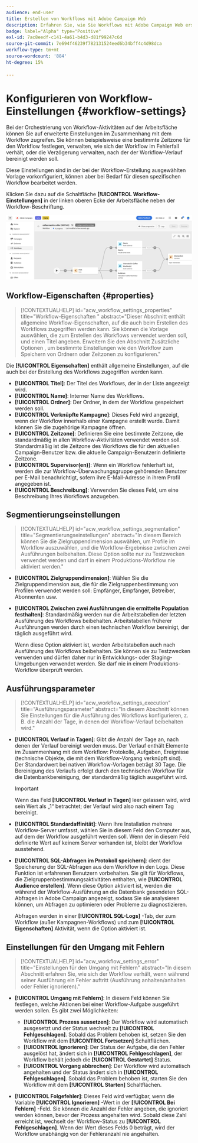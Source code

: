 ```yaml
---
audience: end-user
title: Erstellen von Workflows mit Adobe Campaign Web
description: Erfahren Sie, wie Sie Workflows mit Adobe Campaign Web erstellen
badge: label="Alpha" type="Positive"
exl-id: 7ac8eedf-c141-4a61-b4d3-d81f99247c6d
source-git-commit: 7e694f46239f782131524eed6b34bff4c4d98dca
workflow-type: tm+mt
source-wordcount: '884'
ht-degree: 15%

---
```


# Konfigurieren von Workflow-Einstellungen {#workflow-settings}

Bei der Orchestrierung von Workflow-Aktivitäten auf der Arbeitsfläche können Sie auf erweiterte Einstellungen im Zusammenhang mit dem Workflow zugreifen. Sie können beispielsweise eine bestimmte Zeitzone für den Workflow festlegen, verwalten, wie sich der Workflow im Fehlerfall verhält, oder die Verzögerung verwalten, nach der der Workflow-Verlauf bereinigt werden soll.

Diese Einstellungen sind in der bei der Workflow-Erstellung ausgewählten Vorlage vorkonfiguriert, können aber bei Bedarf für diesen spezifischen Workflow bearbeitet werden.

Klicken Sie dazu auf die Schaltfläche **[!UICONTROL Workflow-Einstellungen]** in der linken oberen Ecke der Arbeitsfläche neben der Workflow-Beschriftung.

![](assets/workflow-settings.png)

## Workflow-Eigenschaften  {#properties}

>[!CONTEXTUALHELP]
>id="acw_workflow_settings_properties"
>title="Workflow-Eigenschaften "
>abstract="Dieser Abschnitt enthält allgemeine Workflow-Eigenschaften, auf die auch beim Erstellen des Workflows zugegriffen werden kann. Sie können die Vorlage auswählen, die zum Erstellen des Workflows verwendet werden soll, und einen Titel angeben. Erweitern Sie den Abschnitt Zusätzliche Optionen , um bestimmte Einstellungen wie den Workflow zum Speichern von Ordnern oder Zeitzonen zu konfigurieren."

Die **[!UICONTROL Eigenschaften]** enthält allgemeine Einstellungen, auf die auch bei der Erstellung des Workflows zugegriffen werden kann.

* **[!UICONTROL Titel]**: Der Titel des Workflows, der in der Liste angezeigt wird.
* **[!UICONTROL Name]**: Interner Name des Workflows.
* **[!UICONTROL Ordner]**: Der Ordner, in dem der Workflow gespeichert werden soll.
* **[!UICONTROL Verknüpfte Kampagne]**: Dieses Feld wird angezeigt, wenn der Workflow innerhalb einer Kampagne erstellt wurde. Damit können Sie die zugehörige Kampagne öffnen.
* **[!UICONTROL Zeitzone]**: Definieren Sie eine bestimmte Zeitzone, die standardmäßig in allen Workflow-Aktivitäten verwendet werden soll. Standardmäßig ist die Zeitzone des Workflows die für den aktuellen Campaign-Benutzer bzw. die aktuelle Campaign-Benutzerin definierte Zeitzone.
* **[!UICONTROL Supervisor(en)]**: Wenn ein Workflow fehlerhaft ist, werden die zur Workflow-Überwachungsgruppe gehörenden Benutzer per E-Mail benachrichtigt, sofern ihre E-Mail-Adresse in ihrem Profil angegeben ist.
* **[!UICONTROL Beschreibung]**: Verwenden Sie dieses Feld, um eine Beschreibung Ihres Workflows anzugeben.

## Segmentierungseinstellungen

>[!CONTEXTUALHELP]
>id="acw_workflow_settings_segmentation"
>title="Segmentierungseinstellungen"
>abstract="In diesem Bereich können Sie die Zielgruppendimension auswählen, um Profile im Workflow auszuwählen, und die Workflow-Ergebnisse zwischen zwei Ausführungen beibehalten. Diese Option sollte nur zu Testzwecken verwendet werden und darf in einem Produktions-Workflow nie aktiviert werden."

* **[!UICONTROL Zielgruppendimension]**: Wählen Sie die Zielgruppendimension aus, die für die Zielgruppenbestimmung von Profilen verwendet werden soll: Empfänger, Empfänger, Betreiber, Abonnenten usw.
* **[!UICONTROL Zwischen zwei Ausführungen die ermittelte Population festhalten]**: Standardmäßig werden nur die Arbeitstabellen der letzten Ausführung des Workflows beibehalten. Arbeitstabellen früherer Ausführungen werden durch einen technischen Workflow bereinigt, der täglich ausgeführt wird.

   Wenn diese Option aktiviert ist, werden Arbeitstabellen auch nach Ausführung des Workflows beibehalten. Sie können sie zu Testzwecken verwenden und dürfen daher nur in Entwicklungs- oder Staging-Umgebungen verwendet werden. Sie darf nie in einem Produktions-Workflow überprüft werden.

## Ausführungsparameter

>[!CONTEXTUALHELP]
>id="acw_workflow_settings_execution"
>title="Ausführungsparameter"
>abstract="In diesem Abschnitt können Sie Einstellungen für die Ausführung des Workflows konfigurieren, z. B. die Anzahl der Tage, in denen der Workflow-Verlauf beibehalten wird."

* **[!UICONTROL Verlauf in Tagen]**: Gibt die Anzahl der Tage an, nach denen der Verlauf bereinigt werden muss. Der Verlauf enthält Elemente im Zusammenhang mit dem Workflow: Protokolle, Aufgaben, Ereignisse (technische Objekte, die mit dem Workflow-Vorgang verknüpft sind). Der Standardwert bei nativen Workflow-Vorlagen beträgt 30 Tage. Die Bereinigung des Verlaufs erfolgt durch den technischen Workflow für die Datenbankbereinigung, der standardmäßig täglich ausgeführt wird.

   >[!IMPORTANT]
   >
   >Wenn das Feld **[!UICONTROL Verlauf in Tagen]** leer gelassen wird, wird sein Wert als „1“ betrachtet; der Verlauf wird also nach einem Tag bereinigt.

* **[!UICONTROL Standardaffinität]**: Wenn Ihre Installation mehrere Workflow-Server umfasst, wählen Sie in diesem Feld den Computer aus, auf dem der Workflow ausgeführt werden soll. Wenn der in diesem Feld definierte Wert auf keinem Server vorhanden ist, bleibt der Workflow ausstehend.

* **[!UICONTROL SQL-Abfragen im Protokoll speichern]**: dient der Speicherung der SQL-Abfragen aus dem Workflow in den Logs. Diese Funktion ist erfahrenen Benutzern vorbehalten. Sie gilt für Workflows, die Zielgruppenbestimmungsaktivitäten enthalten, wie **[!UICONTROL Audience erstellen]**. Wenn diese Option aktiviert ist, werden die während der Workflow-Ausführung an die Datenbank gesendeten SQL-Abfragen in Adobe Campaign angezeigt, sodass Sie sie analysieren können, um Abfragen zu optimieren oder Probleme zu diagnostizieren.

   Abfragen werden in einer **[!UICONTROL SQL-Logs]** -Tab, der zum Workflow (außer Kampagnen-Workflows) und zum **[!UICONTROL Eigenschaften]** Aktivität, wenn die Option aktiviert ist. <!-- where?-->

## Einstellungen für den Umgang mit Fehlern

>[!CONTEXTUALHELP]
>id="acw_workflow_settings_error"
>title="Einstellungen für den Umgang mit Fehlern"
>abstract="In diesem Abschnitt erfahren Sie, wie sich der Workflow verhält, wenn während seiner Ausführung ein Fehler auftritt (Ausführung anhalten/anhalten oder Fehler ignorieren)."

* **[!UICONTROL Umgang mit Fehlern]**: In diesem Feld können Sie festlegen, welche Aktionen bei einer Workflow-Aufgabe ausgeführt werden sollen. Es gibt zwei Möglichkeiten:

   * **[!UICONTROL Prozess aussetzen]**: Der Workflow wird automatisch ausgesetzt und der Status wechselt zu **[!UICONTROL Fehlgeschlagen]**. Sobald das Problem behoben ist, setzen Sie den Workflow mit dem **[!UICONTROL Fortsetzen]** Schaltflächen.
   * **[!UICONTROL Ignorieren]**: Der Status der Aufgabe, die den Fehler ausgelöst hat, ändert sich in **[!UICONTROL Fehlgeschlagen]**, der Workflow behält jedoch die **[!UICONTROL Gestartet]** Status. <!-- TO ADD ONCE SCHEUDLER IS AVAILABLE This configuration is relevant for recurring tasks: if the branch includes a scheduler, it will start normally next time the workflow is executed.-->
   * **[!UICONTROL Vorgang abbrechen]**: Der Workflow wird automatisch angehalten und der Status ändert sich in **[!UICONTROL Fehlgeschlagen]**. Sobald das Problem behoben ist, starten Sie den Workflow mit dem **[!UICONTROL Starten]** Schaltflächen.

* **[!UICONTROL Folgefehler]**: Dieses Feld wird verfügbar, wenn die Variable **[!UICONTROL Ignorieren]** -Wert in der **[!UICONTROL Bei Fehlern]** -Feld. Sie können die Anzahl der Fehler angeben, die ignoriert werden können, bevor der Prozess angehalten wird. Sobald diese Zahl erreicht ist, wechselt der Workflow-Status zu **[!UICONTROL Fehlgeschlagen]**. Wenn der Wert dieses Felds 0 beträgt, wird der Workflow unabhängig von der Fehleranzahl nie angehalten.
